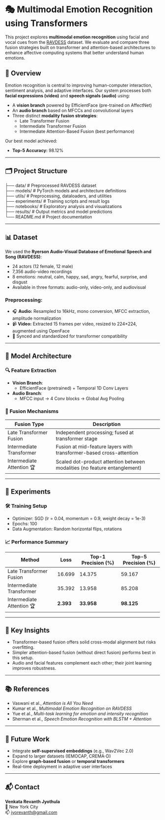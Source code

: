 # 🎭 Multimodal Emotion Recognition using Transformers

This project explores **multimodal emotion recognition** using facial and vocal cues from the [RAVDESS](https://zenodo.org/record/1188976) dataset. We evaluate and compare three fusion strategies built on transformer and attention-based architectures to enhance affective computing systems that better understand human emotions.

## 🚀 Overview

Emotion recognition is central to improving human-computer interaction, sentiment analysis, and adaptive interfaces. Our system processes both **facial expressions (video)** and **speech signals (audio)** using:

- A **vision branch** powered by EfficientFace (pre-trained on AffectNet)
- An **audio branch** based on MFCCs and convolutional layers
- Three distinct **modality fusion strategies**:
  - Late Transformer Fusion
  - Intermediate Transformer Fusion
  - Intermediate Attention-Based Fusion (best performance)

Our best model achieved:
- **Top-5 Accuracy:** 98.12%

---

## 🗂️ Project Structure

├── data/ # Preprocessed RAVDESS dataset  
├── models/ # PyTorch models and architecture definitions  
├── utils/ # Preprocessing, dataloaders, and utilities  
├── experiments/ # Training scripts and result logs  
├── notebooks/ # Exploratory analysis and visualizations  
├── results/ # Output metrics and model predictions  
└── README.md # Project documentation

---

## 📊 Dataset

We used the **Ryerson Audio-Visual Database of Emotional Speech and Song (RAVDESS)**:

- 24 actors (12 female, 12 male)
- 7,356 audio-video recordings
- 8 emotions: neutral, calm, happy, sad, angry, fearful, surprise, and disgust
- Available in three formats: audio-only, video-only, and audiovisual

### Preprocessing:

- 🎧 **Audio:** Resampled to 16kHz, mono conversion, MFCC extraction, amplitude normalization
- 📹 **Video:** Extracted 15 frames per video, resized to 224×224, augmented using OpenFace
- 🔄 Synced and standardized for transformer compatibility

---

## 🧠 Model Architecture

### 🔍 Feature Extraction

- **Vision Branch**: 
  - EfficientFace (pretrained) + Temporal 1D Conv Layers
- **Audio Branch**: 
  - MFCC input → 4 Conv blocks → Global Avg Pooling

### 🔗 Fusion Mechanisms

| Fusion Type                  | Description                                                                 |
|-----------------------------|-----------------------------------------------------------------------------|
| Late Transformer Fusion      | Independent processing; fused at transformer stage                         |
| Intermediate Transformer     | Fusion at mid-feature layers with transformer-based cross-attention        |
| Intermediate Attention 🏆    | Scaled dot-product attention between modalities (no feature entanglement)  |

---

## 🧪 Experiments

### 🛠️ Training Setup

- Optimizer: SGD (lr = 0.04, momentum = 0.9, weight decay = 1e-3)
- Epochs: 100
- Data Augmentation: Random horizontal flips, rotations

### 📈 Performance Summary

| Method                      | Loss   | Top-1 Precision (%) | Top-5 Precision (%) |
|----------------------------|--------|---------------------|---------------------|
| Late Transformer Fusion    | 16.699 | 14.375              | 59.167              |
| Intermediate Transformer   | 35.392 | 13.958              | 85.208              |
| Intermediate Attention 🏆  | **2.393** | **33.958**         | **98.125**          |

---

## 📌 Key Insights

- Transformer-based fusion offers solid cross-modal alignment but risks overfitting.
- Simpler attention-based fusion (without direct fusion) performs best in this setup.
- Audio and facial features complement each other; their joint learning improves robustness.

---

## 📚 References

- Vaswani et al., *Attention is All You Need*
- Kumar et al., *Multimodal Emotion Recognition on RAVDESS*
- Yue et al., *Multi-task learning for emotion and intensity recognition*
- Sherman et al., *Speech Emotion Recognition with BLSTM + Attention*

---

## 🏁 Future Work

- Integrate **self-supervised embeddings** (e.g., Wav2Vec 2.0)
- Expand to larger datasets (IEMOCAP, CREMA-D)
- Explore **graph-based fusion** or **temporal transformers**
- Real-time deployment in adaptive user interfaces

---

## 📬 Contact

**Venkata Revanth Jyothula**  
📍 New York City  
📫 jyorevanth@gmail.com  
